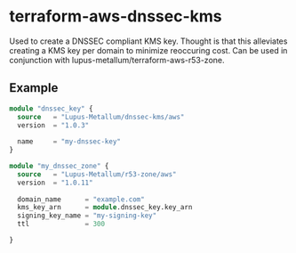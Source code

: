 # terraform-aws-dnssec-kms

Used to create a DNSSEC compliant KMS key. Thought is that this alleviates creating a KMS key per domain to minimize reoccuring cost. Can be used in conjunction with lupus-metallum/terraform-aws-r53-zone.

## Example

``` Terraform
module "dnssec_key" {
  source   = "Lupus-Metallum/dnssec-kms/aws"
  version  = "1.0.3"
  
  name     = "my-dnssec-key"
}

module "my_dnssec_zone" {
  source   = "Lupus-Metallum/r53-zone/aws"
  version  = "1.0.11"
  
  domain_name      = "example.com"
  kms_key_arn      = module.dnssec_key.key_arn
  signing_key_name = "my-signing-key"
  ttl              = 300

}
```
